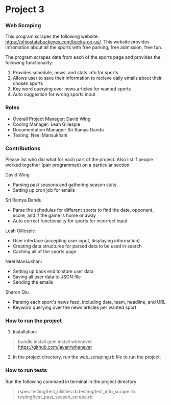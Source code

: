 # Project 3
### Web Scraping
This program scrapes the following website: https://ohiostatebuckeyes.com/bucks-on-us/. This website provides infromation about all the sports with free parking, free admission, free fun. 

The program scrapes data from each of the sports page and provides the following functionality:
1. Provides schedule, news, and stats info for sports
2. Allows user to save their information to recieve daily emails about their chosen sports
3. Key word querying over news articles for wanted sports 
4. Auto suggestion for wrong sports input 

### Roles
* Overall Project Manager: David Wing
* Coding Manager: Leah Gillespie
* Documentation Manager: Sri Ramya Dandu
* Testing: Neel Mansukhani

### Contributions
Please list who did what for each part of the project.
Also list if people worked together (pair programmed) on a particular section.

David Wing
* Parsing past seasons and gathering season stats
* Setting up cron job for emails 

Sri Ramya Dandu
* Parse the schedules for different sports to find the date, opponent, score, and if the game is home or away
* Auto correct functionality for sports for incorrect input 

Leah Gillespie
* User interface (accepting user input, displaying information)
* Creating data structures for parsed data to be used in search
* Caching all of the sports page

Neel Mansukhani
* Setting up back end to store user data
* Saving all user data to JSON file 
* Sending the emails

Sharon Qiu
* Parsing each sport's news feed, including date, team, headline, and URL
* Keyword querying over the news articles per wanted sport

### How to run the project 
1. Installation:
> bundle install
>gem install whenever
https://github.com/javan/whenever

2. In the project directory, run the web_scraping.rb file to run the project.

### How to run tests
Run the following command in terminal in the project directory
>rspec testing/test_utilities.rb testing/test_info_scrape.rb testing/test_past_season_scrape.rb

